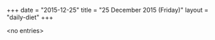 +++
date = "2015-12-25"
title = "25 December 2015 (Friday)"
layout = "daily-diet"
+++


\<no entries\>
